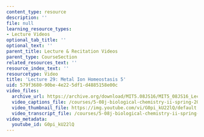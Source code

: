```yaml
---
content_type: resource
description: ''
file: null
learning_resource_types:
- Lecture Videos
optional_tab_title: ''
optional_text: ''
parent_title: Lecture & Recitation Videos
parent_type: CourseSection
related_resources_text: ''
resource_index_text: ''
resourcetype: Video
title: 'Lecture 29: Metal Ion Homeostasis 5'
uid: 579f3680-90be-4e22-5df1-d4885158e00c
video_files:
  archive_url: https://archive.org/download/MIT5.08JS16/MIT5_08JS16_Lecture_29_300k.mp4
  video_captions_file: /courses/5-08j-biological-chemistry-ii-spring-2016/8308cca3a0fd5c9099f94ec688cb21b7_G0pi_kU22lQ.vtt
  video_thumbnail_file: https://img.youtube.com/vi/G0pi_kU22lQ/default.jpg
  video_transcript_file: /courses/5-08j-biological-chemistry-ii-spring-2016/82db4e792506a5c6c21e3d6a89128697_G0pi_kU22lQ.pdf
video_metadata:
  youtube_id: G0pi_kU22lQ
---
```

